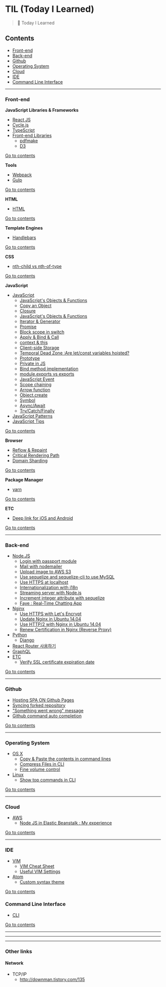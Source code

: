 # TIL (Today I Learned)
> 📝 Today I Learned

## Contents
- [Front-end](#front-end)
- [Back-end](#back-end)
- [Github](#github)
- [Operating System](#operating-system)
- [Cloud](#cloud)
- [IDE](#ide)
- [Command Line Interface](#command-line-interface)

<hr />

### Front-end
__JavaScript Libraries & Frameworks__
- [React JS](https://github.com/wonism/TIL/tree/master/front-end/reactjs/README.md)
- [Cycle.js](https://github.com/wonism/TIL/tree/master/front-end/cyclejs/README.md)
- [TypeScript](https://github.com/wonism/TIL/tree/master/front-end/typescript/README.md)
- [Front-end Libraries](https://github.com/wonism/TIL/tree/master/front-end/libraries/README.md)
  - [pdfmake](https://github.com/wonism/TIL/tree/master/front-end/libraries/pdfmake.md)
  - [D3](https://github.com/wonism/TIL/tree/master/front-end/libraries/d3)

[Go to contents](#contents)

__Tools__
- [Webpack](https://github.com/wonism/TIL/tree/master/front-end/webpack/README.md)
- [Gulp](https://github.com/wonism/TIL/tree/master/front-end/gulp/README.md)

[Go to contents](#contents)

__HTML__
- [HTML](https://github.com/wonism/TIL/tree/master/front-end/html/README.md)

[Go to contents](#contents)

__Template Engines__
- [Handlebars](https://github.com/wonism/TIL/tree/master/front-end/handlebars/README.md)

[Go to contents](#contents)

__CSS__
- [nth-child vs nth-of-type](https://github.com/wonism/TIL/tree/master/front-end/css/nth-child-nth-of-type.md)

[Go to contents](#contents)

__JavaScript__
- [JavaScript](https://github.com/wonism/TIL/tree/master/front-end/javascript)
  - [JavaScript's Objects & Functions](https://github.com/wonism/TIL/blob/master/front-end/javascript/object-and-function.md)
  - [Copy an Object](https://github.com/wonism/TIL/blob/master/front-end/javascript/copy-object.md)
  - [Closure](https://github.com/wonism/TIL/blob/master/front-end/javascript/closure.md)
  - [JavaScript's Objects & Functions](https://github.com/wonism/TIL/blob/master/front-end/javascript/object-and-function.md)
  - [Iterator & Generator](https://github.com/wonism/TIL/blob/master/front-end/javascript/iterator-generator.md)
  - [Promise](https://github.com/wonism/TIL/blob/master/front-end/javascript/promise.md)
  - [Block scope in switch](https://github.com/wonism/TIL/blob/master/front-end/javascript/block-scope-in-switch.md)
  - [Apply & Bind & Call](https://github.com/wonism/TIL/blob/master/front-end/javascript/apply-bind-call.md)
  - [context & this](https://github.com/wonism/TIL/blob/master/front-end/javascript/context-and-scope.md)
  - [Client-side Storage](https://github.com/wonism/TIL/tree/master/front-end/javascript/client-storage.md)
  - [Temporal Dead Zone :Are let/const variables hoisted?](https://github.com/wonism/TIL/tree/master/front-end/javascript/tdz.md)
  - [Prototype](https://github.com/wonism/TIL/tree/master/front-end/javascript/prototype.md)
  - [Private in JS](https://github.com/wonism/TIL/tree/master/front-end/javascript/private.md)
  - [Bind method implementation](https://github.com/wonism/TIL/tree/master/front-end/javascript/bind-implementation.md)
  - [module.exports vs exports](https://github.com/wonism/TIL/tree/master/front-end/javascript/module-exports-and-exports.md)
  - [JavaScript Event](https://github.com/wonism/TIL/tree/master/front-end/javascript/event.md)
  - [Scope chaining](https://github.com/wonism/TIL/tree/master/front-end/javascript/scope-chaining.md)
  - [Arrow function](https://github.com/wonism/TIL/tree/master/front-end/javascript/arrow-functions.md)
  - [Object.create](https://github.com/wonism/TIL/tree/master/front-end/javascript/object-create.md)
  - [Symbol](https://github.com/wonism/TIL/tree/master/front-end/javascript/symbol.md)
  - [Async/Await](https://github.com/wonism/TIL/tree/master/front-end/javascript/async-await.md)
  - [Try/Catch/Finally](https://github.com/wonism/TIL/tree/master/front-end/javascript/try-catch-finally.md)
- [JavaScript Patterns](https://github.com/wonism/TIL/tree/master/front-end/jspattern/README.md)
- [JavaScript Tips](https://github.com/wonism/TIL/tree/master/front-end/js-tips/README.md)

[Go to contents](#contents)

__Browser__
- [Reflow & Repaint](https://github.com/wonism/TIL/blob/master/front-end/browser/reflow-repaint.md)
- [Critical Rendering Path](https://github.com/wonism/TIL/blob/master/front-end/browser/critical-rendering-path.md)
- [Domain Sharding](https://github.com/wonism/TIL/blob/master/front-end/browser/domain-sharding.md)

[Go to contents](#contents)

__Package Manager__
- [yarn](https://github.com/wonism/TIL/blob/master/front-end/package-manager/yarn.md)

[Go to contents](#contents)

__ETC__
- [Deep link for iOS and Android](https://github.com/wonism/TIL/tree/master/front-end/etc/deep-link.md)

[Go to contents](#contents)

<hr />

### Back-end
- [Node.JS](https://github.com/wonism/TIL/tree/master/back-end/nodejs/README.md)
  - [Login with passport module](https://github.com/wonism/TIL/tree/master/back-end/nodejs/passport-example)
  - [Mail with nodemailer](https://github.com/wonism/TIL/tree/master/back-end/nodejs/nodemailer-example)
  - [Upload image to AWS S3](https://github.com/wonism/TIL/tree/master/back-end/nodejs/s3-image-upload)
  - [Use sequelize and sequelize-cli to use MySQL](https://github.com/wonism/TIL/tree/master/back-end/nodejs/sequelize-cli-example)
  - [Use HTTPS at localhost](https://github.com/wonism/TIL/tree/master/back-end/nodejs/https-localhost)
  - [Internationalization with i18n](https://github.com/wonism/TIL/tree/master/back-end/nodejs/i18n)
  - [Streaming server with Node.js](https://github.com/wonism/TIL/tree/master/back-end/nodejs/streaming-server)
  - [Increment integer attribute with sequelize](https://github.com/wonism/TIL/tree/master/back-end/nodejs/sequelize-increase-integer-column)
  - [Faye : Real-Time Chatting App](https://github.com/wonism/TIL/tree/master/back-end/nodejs/rtc-with-faye)
- [Nginx](https://github.com/wonism/TIL/tree/master/back-end/nginx)
  - [Use HTTPS with Let's Encrypt](https://github.com/wonism/TIL/tree/master/back-end/nginx/lets-encrypt-example.md)
  - [Update Nginx in Ubuntu 14.04](https://github.com/wonism/TIL/tree/master/back-end/nginx/update-nginx.md)
  - [Use HTTP/2 with Nginx in Ubuntu 14.04](https://github.com/wonism/TIL/tree/master/back-end/nginx/http2.md)
  - [Renew Certification in Nginx (Reverse Proxy)](https://github.com/wonism/TIL/tree/master/back-end/nginx/certbot-in-reverse-proxy.md)
- [Python](https://github.com/wonism/TIL/tree/master/back-end/python)
  - [Django](https://github.com/wonism/TIL/tree/master/back-end/python/django/README.md)
- [React Router 사용하기](https://github.com/wonism/TIL/tree/master/back-end/react-router/README.md)
- [GraphQL](https://github.com/wonism/TIL/tree/master/back-end/graph-ql/README.md)
- [ETC](https://github.com/wonism/TIL/tree/master/back-end/etc)
  - [Verify SSL certificate expiration date](https://github.com/wonism/TIL/blob/master/back-end/etc/verify-ssl-exdate.md)

[Go to contents](#contents)

<hr />

### Github
- [Hosting SPA ON Github Pages](https://github.com/wonism/TIL/tree/master/github/hosting-spa.md)
- [Syncing forked repository](https://github.com/wonism/TIL/tree/master/github/sync-forked-repository.md)
- ["Something went wrong" message](https://github.com/wonism/TIL/tree/master/github/something-went-wrong.md)
- [Github command auto completion](https://github.com/wonism/TIL/tree/master/github/git-command-completion.md)

[Go to contents](#contents)

<hr />

### Operating System
- [OS X](https://github.com/wonism/TIL/tree/master/os/osx)
  - [Copy & Paste the contents in command lines](https://github.com/wonism/TIL/tree/master/os/osx/pbcopy.md)
  - [Compress Files in CLI](https://github.com/wonism/TIL/tree/master/os/osx/compress-files.md)
  - [Fine volume control](https://github.com/wonism/TIL/tree/master/os/osx/control-volume.md)
- [Linux](https://github.com/wonism/TIL/tree/master/os/linux)
  - [Show top commands in CLI](https://github.com/wonism/TIL/tree/master/os/linux/top-commands.md)

[Go to contents](#contents)

<hr />

### Cloud
- [AWS](https://github.com/wonism/TIL/tree/master/cloud/aws)
  - [Node JS in Elastic Beanstalk : My experience](https://github.com/wonism/TIL/tree/master/cloud/aws/node-js.md)

[Go to contents](#contents)

<hr />

### IDE
- [VIM](https://github.com/wonism/TIL/tree/master/vim)
  - [VIM Cheat Sheet](https://github.com/wonism/TIL/blob/master/ide/vim/cheat-sheet.md)
  - [Useful VIM Settings](https://github.com/wonism/TIL/blob/master/ide/vim/settings.md)
- [Atom](https://github.com/wonism/TIL/tree/master/ide/atom)
  - [Custom syntax theme](https://github.com/wonism/TIL/blob/master/ide/atom/custom-syntax-theme.md)

[Go to contents](#contents)

### Command Line Interface
- [CLI](https://github.com/wonism/TIL/tree/master/cli/README.md)

[Go to contents](#contents)

<hr />
<hr />
<hr />

### Other links
#### Network
- TCP/IP
  - http://downman.tistory.com/135
